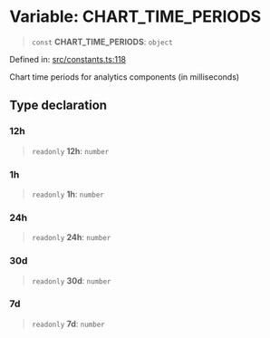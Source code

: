 # Variable: CHART\_TIME\_PERIODS

> `const` **CHART\_TIME\_PERIODS**: `object`

Defined in: [src/constants.ts:118](https://github.com/Nick2bad4u/Uptime-Watcher/blob/dca5483e793478722cd3e6e125cafcec5fc771f0/src/constants.ts#L118)

Chart time periods for analytics components (in milliseconds)

## Type declaration

### 12h

> `readonly` **12h**: `number`

### 1h

> `readonly` **1h**: `number`

### 24h

> `readonly` **24h**: `number`

### 30d

> `readonly` **30d**: `number`

### 7d

> `readonly` **7d**: `number`
